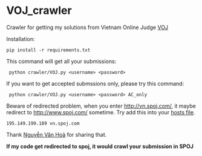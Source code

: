 VOJ_crawler
==========

Crawler for getting my solutions from Vietnam Online Judge [VOJ](https://vn.spoj.com/)

Installation:

```
pip install -r requirements.txt
```


This command will get all your submissions:
   ```
    python crawler/VOJ.py <username> <password>
   ```
   
If you want to get accepted submssions only, please try this command:
   ```
    python crawler/VOJ.py <username> <password> AC_only
   ```

 
Beware of redirected problem, when you enter http://vn.spoj.com/, it maybe redirect to http://www.spoj.com/ sometime. Try add this into your [hosts file](https://en.wikipedia.org/wiki/Hosts_(file)).
```
195.149.199.189 vn.spoj.com
```
Thank [Nguyễn Văn Hoà](https://www.facebook.com/vhnvn) for sharing that.

**If my code get redirected to spoj, it would crawl your submission in SPOJ**
